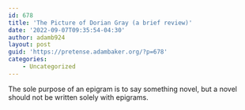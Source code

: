 ```yaml
---
id: 678
title: 'The Picture of Dorian Gray (a brief review)'
date: '2022-09-07T09:35:54-04:30'
author: adamb924
layout: post
guid: 'https://pretense.adambaker.org/?p=678'
categories:
    - Uncategorized
---
```


The sole purpose of an epigram is to say something novel, but a novel should not be written solely with epigrams.